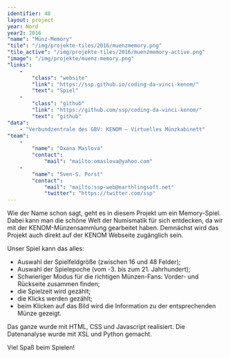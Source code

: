 ```yaml
---
identifier: 48
layout: project
year: Nord
year2: 2016
"name": "Münz-Memory"
"tile": "/img/projekte-tiles/2016/muenzmemory.png"
"tile_active": "/img/projekte-tiles/2016/muenzmemory-active.png"
"image": "/img/projekte/muenz-memory.png"
"links":
    -
        "class": "website"
        "link": "https://ssp.github.io/coding-da-vinci-kenom/"
        "text": "Spiel"
    -
        "class": "github"
        "link": "https://github.com/ssp/coding-da-vinci-kenom/"
        "text": "github"
"data":
    - "Verbundzentrale des GBV: KENOM – Virtuelles Münzkabinett"
"team":
    -
        "name": "Oxana Maslova"
        "contact":
            "mail": "mailto:omaslova@yahoo.com"
    -
        "name": "Sven-S. Porst"
        "contact":
            "mail": "mailto:ssp-web@earthlingsoft.net"
            "twitter": "https://twitter.com/ssp"
---
```

Wie der Name schon sagt, geht es in diesem Projekt um ein Memory-Spiel. Dabei kann man die schöne Welt der Numismatik für sich entdecken, da wir mit der KENOM-Münzensammlung gearbeitet haben. Demnächst wird das Projekt auch direkt auf der
KENOM Webseite zugänglich sein.

Unser Spiel kann das alles:

- Auswahl der Spielfeldgröße (zwischen 16 und 48 Felder);
- Auswahl der Spielepoche (vom -3. bis zum  21. Jahrhundert);
- Schwieriger Modus für die richtigen Münzen-Fans: Vorder- und Rückseite zusammen finden;
- die Spielzeit wird gezählt;
- die Klicks werden gezählt;
- beim Klicken auf das Bild wird die Information zu der entsprechenden Münze gezeigt.

Das ganze wurde mit HTML, CSS und Javascript realisiert. Die Datenanalyse wurde mit XSL und Python gemacht.

Viel Spaß beim Spielen!
